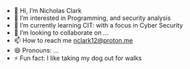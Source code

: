 - 👋 Hi, I’m Nicholas Clark
- 👀 I’m interested in Programming, and security analysis
- 🌱 I’m currently learning CIT: with a focus in Cyber Security
- 💞️ I’m looking to collaborate on ...
- 📫 How to reach me nclark12@proton.me
- 😄 Pronouns: ...
- ⚡ Fun fact: I like taking my dog out for walks

<!---
NAC117/NAC117 is a ✨ special ✨ repository because its `README.md` (this file) appears on your GitHub profile.
You can click the Preview link to take a look at your changes.
--->
